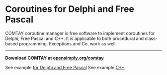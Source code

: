 # Coroutines for Delphi and Free Pascal
COMTAY coroutine manager is free software to implement coroutines for Delphi, Free Pascal and C++. 
It is applicable to both procedural and class-based programming. Exceptions and Co. work as well.
***
**Download COMTAY at [opensimply.org/comtay](https://opensimply.org/comtay/)**

See example [for Delphi and Free Pascal](https://github.com/opensimply/COMTAY/blob/main_3/comtayexample.pas)
See example [C++](https://github.com/opensimply/COMTAY/blob/main_3/comtayexample.cpp)
